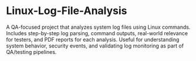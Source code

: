 # Linux-Log-File-Analysis
A QA-focused project that analyzes system log files using Linux commands. Includes step-by-step log parsing, command outputs, real-world relevance for testers, and PDF reports for each analysis. Useful for understanding system behavior, security events, and validating log monitoring as part of QA/testing pipelines.
